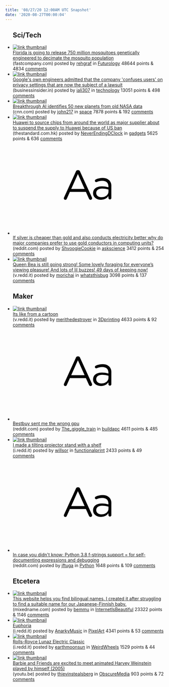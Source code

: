 ```yaml
---
title: '08/27/20 12:00AM UTC Snapshot'
date: '2020-08-27T00:00:04'
---
```

<ul>
<h2>Sci/Tech</h2>

<li><a href='https://www.fastcompany.com/90541839/florida-is-going-to-release-750-million-mosquitoes-genetically-engineered-to-decimate-the-mosquito-population'><img src='https://b.thumbs.redditmedia.com/V02KhrupU5SyT1UzdpgCbkESD4vVnjYBjLmSL1dVoEo.jpg' alt='link thumbnail'></a><div><div class='linkTitle'><a href='https://www.fastcompany.com/90541839/florida-is-going-to-release-750-million-mosquitoes-genetically-engineered-to-decimate-the-mosquito-population'>Florida is going to release 750 million mosquitoes genetically engineered to decimate the mosquito population</a></div>(fastcompany.com) posted by <a href='https://www.reddit.com/user/rehgraf'>rehgraf</a> in <a href='https://www.reddit.com/r/Futurology'>Futurology</a> 48644 points & 4834 <a href='https://www.reddit.com/r/Futurology/comments/igvpug/florida_is_going_to_release_750_million/'>comments</a></div></li>

<li><a href='https://www.businessinsider.in/tech/news/googles-own-engineers-admitted-that-the-company-confuses-users-on-privacy-settings-that-are-now-the-subject-of-a-lawsuit/articleshow/77754476.cms'><img src='https://a.thumbs.redditmedia.com/-CKeKFKMkWU-bb01Otxe2qibjWGeDy8c_rV_o7wlLU8.jpg' alt='link thumbnail'></a><div><div class='linkTitle'><a href='https://www.businessinsider.in/tech/news/googles-own-engineers-admitted-that-the-company-confuses-users-on-privacy-settings-that-are-now-the-subject-of-a-lawsuit/articleshow/77754476.cms'>Google's own engineers admitted that the company 'confuses users' on privacy settings that are now the subject of a lawsuit</a></div>(businessinsider.in) posted by <a href='https://www.reddit.com/user/iali307'>iali307</a> in <a href='https://www.reddit.com/r/technology'>technology</a> 13051 points & 498 <a href='https://www.reddit.com/r/technology/comments/igtpmm/googles_own_engineers_admitted_that_the_company/'>comments</a></div></li>

<li><a href='https://www.cnn.com/2020/08/26/tech/ai-new-planets-confirmed-intl-hnk-scli-scn/index.html'><img src='https://b.thumbs.redditmedia.com/zA2rtU1vZPHncZS5y69C4C4FLgHHS7gaq32mwi1dyhs.jpg' alt='link thumbnail'></a><div><div class='linkTitle'><a href='https://www.cnn.com/2020/08/26/tech/ai-new-planets-confirmed-intl-hnk-scli-scn/index.html'>Breakthrough AI identifies 50 new planets from old NASA data</a></div>(cnn.com) posted by <a href='https://www.reddit.com/user/john217'>john217</a> in <a href='https://www.reddit.com/r/space'>space</a> 7878 points & 192 <a href='https://www.reddit.com/r/space/comments/ih02hm/breakthrough_ai_identifies_50_new_planets_from/'>comments</a></div></li>

<li><a href='https://www.thestandard.com.hk/section-news/section/2/222244/Huawei-launches-chip-hunt-as-TSMC-pulls-plug'><img src='https://b.thumbs.redditmedia.com/8uZlZzXJfD8l8ONmwCzE5x2ffTXWEZJVn-KlKh-oX1E.jpg' alt='link thumbnail'></a><div><div class='linkTitle'><a href='https://www.thestandard.com.hk/section-news/section/2/222244/Huawei-launches-chip-hunt-as-TSMC-pulls-plug'>Huawei to source chips from around the world as major supplier about to suspend the supply to Huawei because of US ban</a></div>(thestandard.com.hk) posted by <a href='https://www.reddit.com/user/NeverEndingDClock'>NeverEndingDClock</a> in <a href='https://www.reddit.com/r/gadgets'>gadgets</a> 5625 points & 636 <a href='https://www.reddit.com/r/gadgets/comments/igxio4/huawei_to_source_chips_from_around_the_world_as/'>comments</a></div></li>

<li><a href='https://www.reddit.com/r/askscience/comments/igwhry/if_silver_is_cheaper_than_gold_and_also_conducts/'><svg version='1.1' viewBox='-34 -12 104 64' preserveAspectRatio='xMidYMid slice' xmlns='http://www.w3.org/2000/svg' xmlns:xlink='http://www.w3.org/1999/xlink'>
    <title>text link thumbnail</title>
    <path d='M12.19,8.84a1.45,1.45,0,0,0-1.4-1h-.12a1.46,1.46,0,0,0-1.42,1L1.14,26.56a1.29,1.29,0,0,0-.14.59,1,1,0,0,0,1,1,1.12,1.12,0,0,0,1.08-.77l2.08-4.65h11l2.08,4.59a1.24,1.24,0,0,0,1.12.83,1.08,1.08,0,0,0,1.08-1.08,1.64,1.64,0,0,0-.14-.57ZM6.08,20.71l4.59-10.22,4.6,10.22Z'>
    </path>
    <path d='M32.24,14.78A6.35,6.35,0,0,0,27.6,13.2a11.36,11.36,0,0,0-4.7,1,1,1,0,0,0-.58.89,1,1,0,0,0,.94.92,1.23,1.23,0,0,0,.39-.08,8.87,8.87,0,0,1,3.72-.81c2.7,0,4.28,1.33,4.28,3.92v.5a15.29,15.29,0,0,0-4.42-.61c-3.64,0-6.14,1.61-6.14,4.64v.05c0,2.95,2.7,4.48,5.37,4.48a6.29,6.29,0,0,0,5.19-2.48V26.9a1,1,0,0,0,1,1,1,1,0,0,0,1-1.06V19A5.71,5.71,0,0,0,32.24,14.78Zm-.56,7.7c0,2.28-2.17,3.89-4.81,3.89-1.94,0-3.61-1.06-3.61-2.86v-.06c0-1.8,1.5-3,4.2-3a15.2,15.2,0,0,1,4.22.61Z'>
    </path>
    </svg></a><div><div class='linkTitle'><a href='https://www.reddit.com/r/askscience/comments/igwhry/if_silver_is_cheaper_than_gold_and_also_conducts/'>If silver is cheaper than gold and also conducts electricity better why do major companies prefer to use gold conductors in computing units?</a></div>(reddit.com) posted by <a href='https://www.reddit.com/user/ShvoogieCookie'>ShvoogieCookie</a> in <a href='https://www.reddit.com/r/askscience'>askscience</a> 3412 points & 254 <a href='https://www.reddit.com/r/askscience/comments/igwhry/if_silver_is_cheaper_than_gold_and_also_conducts/'>comments</a></div></li>

<li><a href='https://v.redd.it/s2glfg8uacj51'><img src='https://b.thumbs.redditmedia.com/32cjdw3uiJrx7o_HI-vF_56oXMuPeugPCP2cK5Qb_pc.jpg' alt='link thumbnail'></a><div><div class='linkTitle'><a href='https://v.redd.it/s2glfg8uacj51'>Queen Bea is still going strong! Some lovely foraging for everyone’s viewing pleasure! And lots of lil buzzes! 49 days of keeping now!</a></div>(v.redd.it) posted by <a href='https://www.reddit.com/user/morichai'>morichai</a> in <a href='https://www.reddit.com/r/whatsthisbug'>whatsthisbug</a> 3098 points & 137 <a href='https://www.reddit.com/r/whatsthisbug/comments/igxuqv/queen_bea_is_still_going_strong_some_lovely/'>comments</a></div></li>

<h2>Maker</h2>

<li><a href='https://v.redd.it/0w1p36wxxaj51'><img src='https://b.thumbs.redditmedia.com/4Z_7W5bvaVqb88iLrlWl0SRdRoSx4g5-MqbSiWcvj1U.jpg' alt='link thumbnail'></a><div><div class='linkTitle'><a href='https://v.redd.it/0w1p36wxxaj51'>Its like from a cartoon</a></div>(v.redd.it) posted by <a href='https://www.reddit.com/user/merithedestroyer'>merithedestroyer</a> in <a href='https://www.reddit.com/r/3Dprinting'>3Dprinting</a> 4633 points & 92 <a href='https://www.reddit.com/r/3Dprinting/comments/igup6x/its_like_from_a_cartoon/'>comments</a></div></li>

<li><a href='https://www.reddit.com/r/buildapc/comments/igtofq/bestbuy_sent_me_the_wrong_gpu/'><svg version='1.1' viewBox='-34 -12 104 64' preserveAspectRatio='xMidYMid slice' xmlns='http://www.w3.org/2000/svg' xmlns:xlink='http://www.w3.org/1999/xlink'>
    <title>text link thumbnail</title>
    <path d='M12.19,8.84a1.45,1.45,0,0,0-1.4-1h-.12a1.46,1.46,0,0,0-1.42,1L1.14,26.56a1.29,1.29,0,0,0-.14.59,1,1,0,0,0,1,1,1.12,1.12,0,0,0,1.08-.77l2.08-4.65h11l2.08,4.59a1.24,1.24,0,0,0,1.12.83,1.08,1.08,0,0,0,1.08-1.08,1.64,1.64,0,0,0-.14-.57ZM6.08,20.71l4.59-10.22,4.6,10.22Z'>
    </path>
    <path d='M32.24,14.78A6.35,6.35,0,0,0,27.6,13.2a11.36,11.36,0,0,0-4.7,1,1,1,0,0,0-.58.89,1,1,0,0,0,.94.92,1.23,1.23,0,0,0,.39-.08,8.87,8.87,0,0,1,3.72-.81c2.7,0,4.28,1.33,4.28,3.92v.5a15.29,15.29,0,0,0-4.42-.61c-3.64,0-6.14,1.61-6.14,4.64v.05c0,2.95,2.7,4.48,5.37,4.48a6.29,6.29,0,0,0,5.19-2.48V26.9a1,1,0,0,0,1,1,1,1,0,0,0,1-1.06V19A5.71,5.71,0,0,0,32.24,14.78Zm-.56,7.7c0,2.28-2.17,3.89-4.81,3.89-1.94,0-3.61-1.06-3.61-2.86v-.06c0-1.8,1.5-3,4.2-3a15.2,15.2,0,0,1,4.22.61Z'>
    </path>
    </svg></a><div><div class='linkTitle'><a href='https://www.reddit.com/r/buildapc/comments/igtofq/bestbuy_sent_me_the_wrong_gpu/'>Bestbuy sent me the wrong gpu</a></div>(reddit.com) posted by <a href='https://www.reddit.com/user/The_giggle_train'>The_giggle_train</a> in <a href='https://www.reddit.com/r/buildapc'>buildapc</a> 4611 points & 485 <a href='https://www.reddit.com/r/buildapc/comments/igtofq/bestbuy_sent_me_the_wrong_gpu/'>comments</a></div></li>

<li><a href='https://i.redd.it/8byqwexq3bj51.png'><img src='https://b.thumbs.redditmedia.com/Vr0PKGboq7TdNgRu6LzxlAAr7jA8mKqUnWz-t52CGmw.jpg' alt='link thumbnail'></a><div><div class='linkTitle'><a href='https://i.redd.it/8byqwexq3bj51.png'>I made a tilting projector stand with a shelf</a></div>(i.redd.it) posted by <a href='https://www.reddit.com/user/willsor'>willsor</a> in <a href='https://www.reddit.com/r/functionalprint'>functionalprint</a> 2433 points & 49 <a href='https://www.reddit.com/r/functionalprint/comments/igv1pn/i_made_a_tilting_projector_stand_with_a_shelf/'>comments</a></div></li>

<li><a href='https://www.reddit.com/r/Python/comments/igq1pg/in_case_you_didnt_know_python_38_fstrings_support/'><svg version='1.1' viewBox='-34 -12 104 64' preserveAspectRatio='xMidYMid slice' xmlns='http://www.w3.org/2000/svg' xmlns:xlink='http://www.w3.org/1999/xlink'>
    <title>text link thumbnail</title>
    <path d='M12.19,8.84a1.45,1.45,0,0,0-1.4-1h-.12a1.46,1.46,0,0,0-1.42,1L1.14,26.56a1.29,1.29,0,0,0-.14.59,1,1,0,0,0,1,1,1.12,1.12,0,0,0,1.08-.77l2.08-4.65h11l2.08,4.59a1.24,1.24,0,0,0,1.12.83,1.08,1.08,0,0,0,1.08-1.08,1.64,1.64,0,0,0-.14-.57ZM6.08,20.71l4.59-10.22,4.6,10.22Z'>
    </path>
    <path d='M32.24,14.78A6.35,6.35,0,0,0,27.6,13.2a11.36,11.36,0,0,0-4.7,1,1,1,0,0,0-.58.89,1,1,0,0,0,.94.92,1.23,1.23,0,0,0,.39-.08,8.87,8.87,0,0,1,3.72-.81c2.7,0,4.28,1.33,4.28,3.92v.5a15.29,15.29,0,0,0-4.42-.61c-3.64,0-6.14,1.61-6.14,4.64v.05c0,2.95,2.7,4.48,5.37,4.48a6.29,6.29,0,0,0,5.19-2.48V26.9a1,1,0,0,0,1,1,1,1,0,0,0,1-1.06V19A5.71,5.71,0,0,0,32.24,14.78Zm-.56,7.7c0,2.28-2.17,3.89-4.81,3.89-1.94,0-3.61-1.06-3.61-2.86v-.06c0-1.8,1.5-3,4.2-3a15.2,15.2,0,0,1,4.22.61Z'>
    </path>
    </svg></a><div><div class='linkTitle'><a href='https://www.reddit.com/r/Python/comments/igq1pg/in_case_you_didnt_know_python_38_fstrings_support/'>In case you didn't know: Python 3.8 f-strings support = for self-documenting expressions and debugging</a></div>(reddit.com) posted by <a href='https://www.reddit.com/user/jftuga'>jftuga</a> in <a href='https://www.reddit.com/r/Python'>Python</a> 1648 points & 109 <a href='https://www.reddit.com/r/Python/comments/igq1pg/in_case_you_didnt_know_python_38_fstrings_support/'>comments</a></div></li>

<h2>Etcetera</h2>

<li><a href='https://mixedname.com/'><img src='https://b.thumbs.redditmedia.com/wMlrFJfWi1rYmJ3sfKkO4_3gpWo4waiEXErqYJf38DU.jpg' alt='link thumbnail'></a><div><div class='linkTitle'><a href='https://mixedname.com/'>This website helps you find bilingual names. I created it after struggling to find a suitable name for our Japanese-Finnish baby.</a></div>(mixedname.com) posted by <a href='https://www.reddit.com/user/bemmu'>bemmu</a> in <a href='https://www.reddit.com/r/InternetIsBeautiful'>InternetIsBeautiful</a> 23322 points & 1146 <a href='https://www.reddit.com/r/InternetIsBeautiful/comments/igzwzd/this_website_helps_you_find_bilingual_names_i/'>comments</a></div></li>

<li><a href='https://i.redd.it/fc4ffru9raj51.png'><img src='https://b.thumbs.redditmedia.com/9-nrLjvk200m-LuPpqCFsKxgyskQ53sbpc4E4UjUJGw.jpg' alt='link thumbnail'></a><div><div class='linkTitle'><a href='https://i.redd.it/fc4ffru9raj51.png'>Euphoria</a></div>(i.redd.it) posted by <a href='https://www.reddit.com/user/AnarkyMusic'>AnarkyMusic</a> in <a href='https://www.reddit.com/r/PixelArt'>PixelArt</a> 4341 points & 53 <a href='https://www.reddit.com/r/PixelArt/comments/iguapc/euphoria/'>comments</a></div></li>

<li><a href='https://i.redd.it/c9vht5cxpbj51.jpg'><img src='https://a.thumbs.redditmedia.com/gQTcrWpJ1xGBdzi3Vv5nokvvV-fk9808HcSq4XKkrf4.jpg' alt='link thumbnail'></a><div><div class='linkTitle'><a href='https://i.redd.it/c9vht5cxpbj51.jpg'>Rolls-Royce Lunaz Electric Classic</a></div>(i.redd.it) posted by <a href='https://www.reddit.com/user/earthmoonsun'>earthmoonsun</a> in <a href='https://www.reddit.com/r/WeirdWheels'>WeirdWheels</a> 1529 points & 44 <a href='https://www.reddit.com/r/WeirdWheels/comments/igwo4l/rollsroyce_lunaz_electric_classic/'>comments</a></div></li>

<li><a href='https://youtu.be/57LZnYI1rGo'><img src='https://b.thumbs.redditmedia.com/EM3y9HDFsY4jUbRc5V4HwiHgG1iLHeTcxpYG2T-ifak.jpg' alt='link thumbnail'></a><div><div class='linkTitle'><a href='https://youtu.be/57LZnYI1rGo'>Barbie and Friends are excited to meet animated Harvey Weinstein played by himself (2005)</a></div>(youtu.be) posted by <a href='https://www.reddit.com/user/thievinstealsberg'>thievinstealsberg</a> in <a href='https://www.reddit.com/r/ObscureMedia'>ObscureMedia</a> 903 points & 72 <a href='https://www.reddit.com/r/ObscureMedia/comments/igtein/barbie_and_friends_are_excited_to_meet_animated/'>comments</a></div></li>

</ul>
